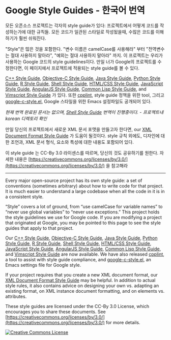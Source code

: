 Google Style Guides - 한국어 번역
===================

모든 오픈소스 프로젝트는 각자의 style guide가 있다: 프로젝트에서 어떻게 코드를
작성하는가에 대한 규칙들. 모든 코드가 일관된 스타일로 작성됬을때, 수많은 코드를 
이해하기가 훨씬 쉬워진다.

"Style"은 많은 것을 포함한다. "변수 이름은 camelCase를 사용해라" 부터
"전역변수는 절대 사용하지 말아라", "예외는 절대 사용하지 말아라" 까지.
이 프로젝트는 우리가 사용하는 Google 코드의 style guidelines이다. 
만일 너가 Google의 프로젝트를 수정한다면, 이 페이지에서 프로젝트에 
적용되는 style guide를 볼 수 있다.

[C++ Style Guide][cpp], [Objective-C Style Guide][objc], [Java Style
Guide][java], [Python Style Guide][py], [R Style Guide][r], [Shell Style
Guide][sh], [HTML/CSS Style Guide][htmlcss], [JavaScript Style Guide][js],
[AngularJS Style Guide][angular], [Common Lisp Style Guide][cl], and [Vimscript
Style Guide][vim] 가 있다. 또한 [cpplint][cpplint], style guide 정책을 
위한 tool, 그리고 [google-c-style.el][emacs], Google 스타일을 위한 Emacs 
설정파일도 공개되어 있다.

_현재 번역 완료된 문서는 
없으며, 
[Shell Style Guide][sh] 
번역이 진행중이다. - 프로젝트내 korean 디렉토리 확인_

만일 당신의 프로젝트에서 새로운 XML 문서 포맷을 만들고자 한다면, our [XML
Document Format Style Guide][xml] 가 도움이 될것이다. style 규칙 외에도,
디자인에 대한 조언과, XML 문서 형식, 요소와 특성에 대한 내용도 포함되어 있다.

이 style guide 는 CC-By 3.0 라이센스를 따르며, 당신의 것도 공유하기를
원한다. 자세한 내용은
[https://creativecommons.org/licenses/by/3.0/](https://creativecommons.org/licenses/by/3.0/)
을 참고해라

---

Every major open-source project has its own style guide: a set of conventions
(sometimes arbitrary) about how to write code for that project. It is much
easier to understand a large codebase when all the code in it is in a
consistent style.

“Style” covers a lot of ground, from “use camelCase for variable names” to
“never use global variables” to “never use exceptions.” This project holds the
style guidelines we use for Google code. If you are modifying a project that
originated at Google, you may be pointed to this page to see the style guides
that apply to that project.

Our [C++ Style Guide][cpp], [Objective-C Style Guide][objc], [Java Style
Guide][java], [Python Style Guide][py], [R Style Guide][r], [Shell Style
Guide][sh], [HTML/CSS Style Guide][htmlcss], [JavaScript Style Guide][js],
[AngularJS Style Guide][angular], [Common Lisp Style Guide][cl], and [Vimscript
Style Guide][vim] are now available. We have also released [cpplint][cpplint],
a tool to assist with style guide compliance, and [google-c-style.el][emacs],
an Emacs settings file for Google style.

If your project requires that you create a new XML document format, our [XML
Document Format Style Guide][xml] may be helpful. In addition to actual style
rules, it also contains advice on designing your own vs. adapting an existing
format, on XML instance document formatting, and on elements vs. attributes.

These style guides are licensed under the CC-By 3.0 License, which encourages
you to share these documents. See [https://creativecommons.org/licenses/by/3.0/](https://creativecommons.org/licenses/by/3.0/)
for more details.

<a rel="license" href="https://creativecommons.org/licenses/by/3.0/"><img alt="Creative Commons License" style="border-width:0" src="https://i.creativecommons.org/l/by/3.0/88x31.png" /></a>

[cpp]: https://google.github.io/styleguide/cppguide.html
[objc]: https://google.github.io/styleguide/objcguide.xml
[java]: https://google.github.io/styleguide/javaguide.html
[py]: https://google.github.io/styleguide/pyguide.html
[r]: https://google.github.io/styleguide/Rguide.xml
[sh]: https://google.github.io/styleguide/shell.xml
[htmlcss]: https://google.github.io/styleguide/htmlcssguide.xml
[js]: https://google.github.io/styleguide/javascriptguide.xml
[angular]: https://google.github.io/styleguide/angularjs-google-style.html
[cl]: https://google.github.io/styleguide/lispguide.xml
[vim]: https://google.github.io/styleguide/vimscriptguide.xml
[cpplint]: https://github.com/google/styleguide/tree/gh-pages/cpplint
[emacs]: https://raw.githubusercontent.com/google/styleguide/gh-pages/google-c-style.el
[xml]: https://google.github.io/styleguide/xmlstyle.html
